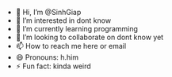 - 👋 Hi, I’m @SinhGiap
- 👀 I’m interested in dont know
- 🌱 I’m currently learning programming
- 💞️ I’m looking to collaborate on dont know yet
- 📫 How to reach me here or email
- 😄 Pronouns: h.him
- ⚡ Fun fact: kinda weird 

<!---
SinhGiap/SinhGiap is a ✨ special ✨ repository because its `README.md` (this file) appears on your GitHub profile.
You can click the Preview link to take a look at your changes.
--->
